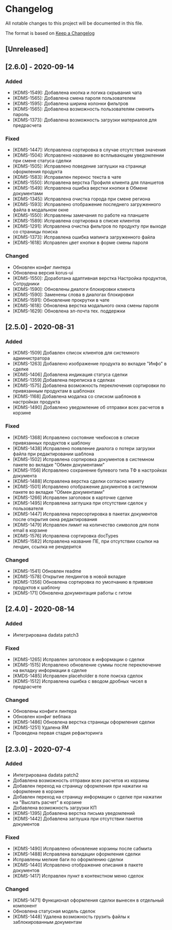 # Changelog
All notable changes to this project will be documented in this file.

The format is based on [Keep a Changelog](http://keepachangelog.com/en/1.0.0/)

## [Unreleased]

## [2.6.0] - 2020-09-14

### Added
- [KDMS-1549]: Добавлена кнопка и логика скрывания чата
- [KDMS-1565]: Добавлена смена пароля пользователем
- [KDMS-1595]: Добавлена ширина колонки фильтров
- [KDMS-1565]: Добавлена возможность пользователям сменить пароль
- [KDMS-1373]: Добавлена возможность загрузки материалов для предрасчета

### Fixed
- [KDMS-1447]: Исправлена сортировка в случае отсутствия значения
- [KDMS-1504]: Исправлено название во всплывающем уведомлении при смене статуса сделки
- [KDMS-1505]: Исправлено поведение заглушки на странице оформления продукта
- [KDMS-1583]: Исправилен перенос текста в чате
- [KDMS-1550]: Исправлена верстка Профиля клиента для планшетов
- [KDMS-1549]: Исправлена ошибка верстки кнопки в Обмене документами
- [KDMS-1345]: Исправлена очистка города при смене региона
- [KDMS-1593]: Исправлено отображение последнего загруженного файла в модальном окне
- [KDMS-1550]: Исправлены замечания по работе на планшете
- [KDMS-1589]: Исправлена сортировка в списке клиентов
- [KDMS-1291]: Исправлена очистка фильтров по продукту при выходе со страницы поиска
- [KDMS-1373]: Исправлена ошибка мапинга загруженного файла
- [KDMS-1618]: Исправлен цвет кнопки в форме смены пароля

### Changed
- Обновлен конфиг линтера
- Обновлена версия korus-ui
- [KDMS-1550]: Доработана адаптивная верстка Настройка продуктов, Сотрудники
- [KDMS-1590]: Обновлены диалоги блокировки клиента
- [KDMS-1590]: Заменены слова в диалогах блокировки
- [KDMS-1591]: Обновление прокрутки в чате
- [KDMS-1618]: Обновлена верстка модального окна смены пароля
- [KDMS-1629]: Обновлена эл-почта тех. поддержки

## [2.5.0] - 2020-08-31

### Added
- [KDMS-1509] Добавлен список клиентов для системного администратора
- [KDMS-1263] Добавлено изображение продукта во вкладке "Инфо" в сделке
- [KDMS-1406] Добавлена индикация статуса сделки
- [KDMS-1359] Добавлена переписка в сделках
- [KDMS-1575] Добавлена возможность переключения сортировки по привязанным продуктам в шаблонах
- [KDMS-1168] Добавлена модалка со списком шаблонов в настройках продукта
- [KDMS-1490] Добавлено уведомление об отправки всех расчетов в корзине

### Fixed
- [KDMS-1368] Исправлено состояние чекбоксов в списке привязанных продуктов к шаблону
- [KDMS-1438] Исправлено появление диалога о потери загрузки файла при редактировании шаблона
- [KDMS-1502] Исправлена сортировка документов в системном пакете во вкладке "Обмен документами"
- [KDMS-1156] Исправлено сохранение булевого типа ТФ в настройках документа
- [KDMS-1488] Исправлена верстка сделки согласно макету
- [KDMS-1501] Исправлено отображение документов в системном пакете во вкладке "Обмен документами"
- [KDMS-1266] Исправлен заголовок в карточке сделке
- [KDMS-1495] Исправлена заглушка при отсутствии сделок у пользователя
- [KDMS-1447] Исправлена пересортировка в пакетах документов после открытия окна редактирования
- [KDMS-1479] Исправлен лимит на количество символов для поля email в корзине
- [KDMS-1576] Исправлена сортировка docTypes
- [KDMS-1582] Исправлена название ПЕ, при отсутствии ссылки на лендин, ссылка не рендерится

### Changed
- [KDMS-1541] Обновлен readme
- [KDMS-1578] Открытие лендингов в новой вкладке
- [KDMS-1356] Обновлена сортировка по умолчанию в привязке продуктов к шаблону
- [KDMS-171] Обновлена документация работы с гитом

## [2.4.0] - 2020-08-14

### Added
- Интегрирована dadata patch3

### Fixed
- [KDMS-1265] Исправлен заголовок в информации о сделки
- [KDMS-1515] Исправлено обновление суммы после переключение на вкладку информации в сделке
- [KMDS-1485] Исправлен placeholder в поле поиска сделок
- [KDMS-1512] Исправлена ошибка с вводом дробных чисел в предрасчете

### Changed
- Обновлены конфиги линтера
- Обновлен конфиг вебпака
- [KDMS-1486] Обновлена верстка страницы оформления сделки
- [KDMS-1251] Удалена ЯМ
- Проведена первая стадия рефакторинга

## [2.3.0] - 2020-07-4

### Added
- Интегрирована dadata patch2
- Добавлена возможность отправки всех расчетов из корзины
- Добавлен переход на страницу оформления при нажатии на оформление в корзине
- Добавлен переход на страницу информации о сделке при нажатии на "Выслать расчет" в корзине
- Добавлена возможность загрузки КП
- [KDMS-1395] Добавлена верстка письма уведомлений
- [KDMS-1442] Добавлена заглушка при отсутствии пакетов документов

### Fixed
- [KDMS-1490] Исправлено обновление корзины после сабмита
- [KDMS-1488] Исправлена валидации оформления сделки
- Исправлены мелкие баги по оформлению сделки
- [KDMS-1440] Исправлено отображение описания в пакете документов
- [KDMS-1417] Исправлен пункт в контекстном меню сделок

### Changed
- [KDMS-1471] Функционал оформления сделки вынесен в отдельный компонент
- Обновлена статусная модель сделок
- [KDMS-1448] Удалена возможность грузить файлы к заблокированным документам
